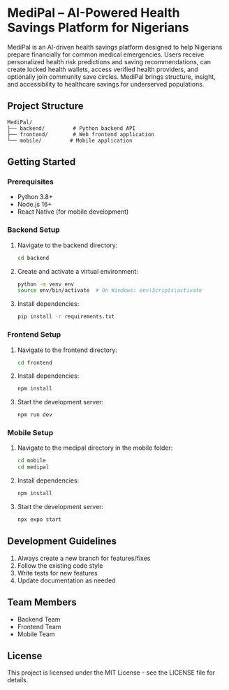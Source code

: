 # MediPal – AI-Powered Health Savings Platform for Nigerians

MediPal is an AI-driven health savings platform designed to help Nigerians prepare financially for common medical emergencies. Users receive personalized health risk predictions and saving recommendations, can create locked health wallets, access verified health providers, and optionally join community save circles. MediPal brings structure, insight, and accessibility to healthcare savings for underserved populations.

## Project Structure

```
MediPal/
├── backend/         # Python backend API
├── frontend/        # Web frontend application
└── mobile/         # Mobile application
```

## Getting Started

### Prerequisites

- Python 3.8+
- Node.js 16+
- React Native (for mobile development)

### Backend Setup

1. Navigate to the backend directory:
   ```bash
   cd backend
   ```
2. Create and activate a virtual environment:
   ```bash
   python -m venv env
   source env/bin/activate  # On Windows: env\Scripts\activate
   ```
3. Install dependencies:
   ```bash
   pip install -r requirements.txt
   ```

### Frontend Setup

1. Navigate to the frontend directory:
   ```bash
   cd frontend
   ```
2. Install dependencies:
   ```bash
   npm install
   ```
3. Start the development server:
   ```bash
   npm run dev
   ```

### Mobile Setup

1. Navigate to the medipal directory in the mobile folder:
   ```bash
   cd mobile
   cd medipal
   ```
2. Install dependencies:
   ```bash
   npm install
   ```
3. Start the development server:
   ```bash
   npx expo start
   ```

## Development Guidelines

1. Always create a new branch for features/fixes
2. Follow the existing code style
3. Write tests for new features
4. Update documentation as needed

## Team Members

- Backend Team
- Frontend Team
- Mobile Team

## License

This project is licensed under the MIT License - see the LICENSE file for details.
